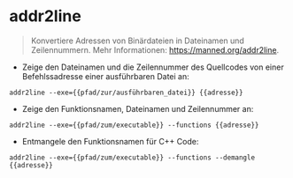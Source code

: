 # addr2line

> Konvertiere Adressen von Binärdateien in Dateinamen und Zeilennummern.
> Mehr Informationen: <https://manned.org/addr2line>.

- Zeige den Dateinamen und die Zeilennummer des Quellcodes von einer Befehlssadresse einer ausführbaren Datei an:

`addr2line --exe={{pfad/zur/ausführbaren_datei}} {{adresse}}`

- Zeige den Funktionsnamen, Dateinamen und Zeilennummer an:

`addr2line --exe={{pfad/zum/executable}} --functions {{adresse}}`

- Entmangele den Funktionsnamen für C++ Code:

`addr2line --exe={{pfad/zum/executable}} --functions --demangle {{adresse}}`

